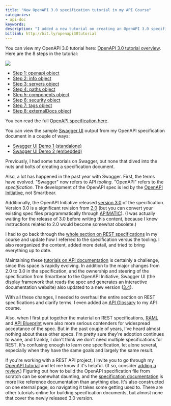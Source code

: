 ```yaml
---
title: "New OpenAPI 3.0 specification tutorial in my API Course"
categories:
- api-doc
keywords:
description: "I added a new tutorial on creating an OpenAPI 3.0 specification document in my API course. (OpenAPI was formerly referred to as Swagger.) The tutorial has 8 steps and guides you through the process of creating the specification document in the context of a sample weather API. Additionally, I explain how the specification fields get displayed in Swagger UI. Swagger UI is the display framework that reads the OpenAPI spec and generates an interactive documentation website."
bitlink: http://bit.ly/openapi30tutorial
---
```


You can view my OpenAPI 3.0 tutorial here: [OpenAPI 3.0 tutorial overview](https://idratherbewriting.com/learnapidoc/pubapis_openapi_tutorial_overview.html). Here are the 8 steps in the tutorial:

<a href="https://idratherbewriting.com/learnapidoc/pubapis_openapi_step1_openapi_object.html"><img src="https://s3.us-west-1.wasabisys.com/idbwmedia.com/images/open-api-tutorial-workflow.png"/></a>

* [Step 1: openapi object](https://idratherbewriting.com/learnapidoc/pubapis_openapi_step1_openapi_object.html)
* [Step 2: info object](https://idratherbewriting.com/learnapidoc/pubapis_openapi_step2_info_object.html)
* [Step 3: servers object](https://idratherbewriting.com/learnapidoc/pubapis_openapi_step3_servers_object)
* [Step 4: paths object](https://idratherbewriting.com/learnapidoc/pubapis_openapi_step4_paths_object.html)
* [Step 5: components object](https://idratherbewriting.com/learnapidoc/pubapis_openapi_step5_components_object.html)
* [Step 6: security object](https://idratherbewriting.com/learnapidoc/pubapis_openapi_step6_security_object.html)
* [Step 7: tags object](https://idratherbewriting.com/learnapidoc/pubapis_openapi_step7_tags_object.html)
* [Step 8: externalDocs object](https://idratherbewriting.com/learnapidoc/pubapis_openapi_step8_external_docs_object.html)

You can read the full [OpenAPI specification here](https://github.com/OAI/OpenAPI-Specification/blob/master/versions/3.0.0.md).

You can view the sample [Swagger UI](https://github.com/swagger-api/swagger-ui) output from my OpenAPI specification document in a couple of ways:

* [Swagger UI Demo 1 (standalone)](https://idratherbewriting.com/learnapidoc/assets/files/swagger/)
* [Swagger UI Demo 2 (embedded)](https://idratherbewriting.com/learnapidoc/pubapis_swagger_embedded.html)

Previously, I had some tutorials on Swagger, but none that dived into the nuts and bolts of creating a specification document.

Also, a lot has happened in the past year with Swagger. First, the terms have evolved. "Swagger" now refers to API *tooling*. "OpenAPI" refers to the *specification*. The development of the OpenAPI spec is led by the [OpenAPI Initiative](https://www.openapis.org/), not Smartbear.

Additionally, the OpenAPI Initiative released [version 3.0](https://github.com/OAI/OpenAPI-Specification/blob/master/versions/3.0.0.md) of the specification. Version 3.0 is a significant revision from [2.0](https://github.com/OAI/OpenAPI-Specification/blob/master/versions/2.0.md) (but you can convert your existing spec files programmatically through [APIMATIC](https://apimatic.io/)). (I was actually waiting for the release of 3.0 before writing this content, because I knew instructions related to 2.0 would become somewhat obsolete.)



I had to go back through the [whole section on REST specifications](https://idratherbewriting.com/learnapidoc/pubapis_rest_specification_formats.html) in my course and update how I referred to the specification versus the tooling. I also reorganized the content, added more detail, and tried to bring everything up to date.

Maintaining these [tutorials on API documentation](https://idratherbewriting.com/learnapidoc/) is certainly a challenge, since this space is rapidly evolving. In addition to the major changes from 2.0 to 3.0 in the specification, and the ownership and steering of the specification from Smartbear to the OpenAPI Initiative, Swagger UI (the display framework that reads the spec and generates an interactive documentation website) also updated to a new version ([3.4](https://github.com/swagger-api/swagger-ui/tree/v3.4.3)).

With all these changes, I needed to overhaul the entire section on REST specifications and clarify terms. I even added an [API Glossary](https://idratherbewriting.com/learnapidoc/api-glossary.html) to my API course.

Also, when I first put together the material on REST specifications, [RAML](https://idratherbewriting.com/learnapidoc/pubapis_raml.html) and [API Blueprint](https://idratherbewriting.com/learnapidoc/pubapis_api_blueprint.html) were also more serious contenders for widespread acceptance of the spec. But in the past couple of years, I've heard almost nothing about these other specs. I'm pretty sure they're adoption continues to wane, and frankly, I don't think we don't need multiple specifications for REST. It's confusing enough to learn one specification, let alone several, especially when they have the same goals and largely the same result.

If you're working with a REST API project, I invite you to go through my [OpenAPI tutorial](https://idratherbewriting.com/learnapidoc/pubapis_openapi_tutorial_overview.html) and let me know if it's helpful. (If so, consider [adding a review](https://idratherbewriting.wufoo.com/forms/sxgxvqb1ahtv6q/).) Figuring out how to build the OpenAPI specification file from scratch can be somewhat daunting, and the [specification documentation](https://github.com/OAI/OpenAPI-Specification) is more like reference documentation than anything else. It's also constructed on one eternal page, so navigating it takes some getting used to. There are other tutorials online for building specification documents, but almost none that cover the newly released 3.0 version.

